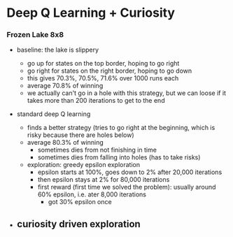 # Deep Q Learning + Curiosity

### Frozen Lake 8x8

- baseline: the lake is slippery
  - go up for states on the top border, hoping to go right
  - go right for states on the right border, hoping to go down
  - this gives 70.3%, 70.5%, 71.6% over 1000 runs each
  - average 70.8% of winning
  - we actually can't go in a hole with this strategy, but we can loose if it takes more than 200 iterations to get to the end
  
- standard deep Q learning
  - finds a better strategy (tries to go right at the beginning, which is risky because there are holes below)
  - average 80.3% of winning
    - sometimes dies from not finishing in time
    - sometimes dies from falling into holes (has to take risks)
  - exploration: greedy epsilon exploration
    - epsilon starts at 100%, goes down to 2% after 20,000 iterations
    - then epsilon stays at 2% for 80,000 iterations
    - first reward (first time we solved the problem): usually around 60% epsilon, i.e. ater 8,000 iterations
      - got 30% epsilon once

- curiosity driven exploration
  - 


